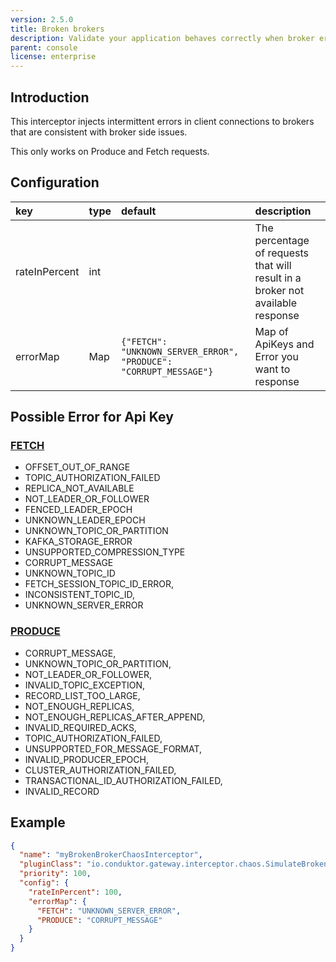```yaml
---
version: 2.5.0
title: Broken brokers
description: Validate your application behaves correctly when broker errors occur.
parent: console
license: enterprise
---
```


## Introduction

This interceptor injects intermittent errors in client connections to brokers that are consistent with broker side issues.

This only works on Produce and Fetch requests.

## Configuration

| key           | type | default                                                           | description                                                                    |
|:--------------|:-----|:------------------------------------------------------------------|:-------------------------------------------------------------------------------|
| rateInPercent | int  |                                                                   | The percentage of requests that will result in a broker not available response |
| errorMap      | Map  | `{"FETCH": "UNKNOWN_SERVER_ERROR", "PRODUCE": "CORRUPT_MESSAGE"}` | Map of ApiKeys and Error you want to response                                  |



## Possible Error for Api Key

### [FETCH](https://github.com/apache/kafka/blob/trunk/clients/src/main/java/org/apache/kafka/common/requests/FetchResponse.java#L48-L65)

- OFFSET_OUT_OF_RANGE
- TOPIC_AUTHORIZATION_FAILED
- REPLICA_NOT_AVAILABLE
- NOT_LEADER_OR_FOLLOWER
- FENCED_LEADER_EPOCH
- UNKNOWN_LEADER_EPOCH
- UNKNOWN_TOPIC_OR_PARTITION
- KAFKA_STORAGE_ERROR
- UNSUPPORTED_COMPRESSION_TYPE
- CORRUPT_MESSAGE
- UNKNOWN_TOPIC_ID
- FETCH_SESSION_TOPIC_ID_ERROR,
- INCONSISTENT_TOPIC_ID,
- UNKNOWN_SERVER_ERROR

### [PRODUCE](https://github.com/apache/kafka/blob/trunk/clients/src/main/java/org/apache/kafka/common/requests/ProduceResponse.java#L39-L53)

- CORRUPT_MESSAGE,
- UNKNOWN_TOPIC_OR_PARTITION,
- NOT_LEADER_OR_FOLLOWER,
- INVALID_TOPIC_EXCEPTION,
- RECORD_LIST_TOO_LARGE,
- NOT_ENOUGH_REPLICAS,
- NOT_ENOUGH_REPLICAS_AFTER_APPEND,
- INVALID_REQUIRED_ACKS,
- TOPIC_AUTHORIZATION_FAILED,
- UNSUPPORTED_FOR_MESSAGE_FORMAT,
- INVALID_PRODUCER_EPOCH,
- CLUSTER_AUTHORIZATION_FAILED,
- TRANSACTIONAL_ID_AUTHORIZATION_FAILED,
- INVALID_RECORD

## Example

```json
{
  "name": "myBrokenBrokerChaosInterceptor",
  "pluginClass": "io.conduktor.gateway.interceptor.chaos.SimulateBrokenBrokersPlugin",
  "priority": 100,
  "config": {
    "rateInPercent": 100,
    "errorMap": {
      "FETCH": "UNKNOWN_SERVER_ERROR",
      "PRODUCE": "CORRUPT_MESSAGE"
    }
  }
}
```